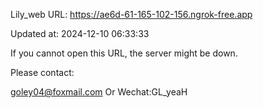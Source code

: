 Lily_web URL: https://ae6d-61-165-102-156.ngrok-free.app

Updated at: 2024-12-10 06:33:33

If you cannot open this URL, the server might be down.

Please contact: 

goley04@foxmail.com Or Wechat:GL_yeaH